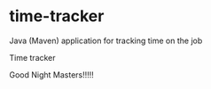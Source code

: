 # time-tracker
Java (Maven) application for tracking time on the job

Time tracker

Good Night Masters!!!!!
